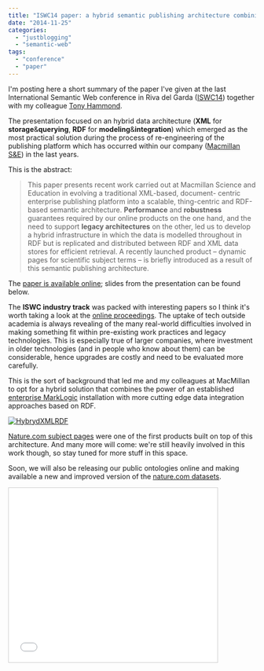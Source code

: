 ```yaml
---
title: "ISWC14 paper: a hybrid semantic publishing architecture combining XML and RDF"
date: "2014-11-25"
categories: 
  - "justblogging"
  - "semantic-web"
tags: 
  - "conference"
  - "paper"
---
```


I'm posting here a short summary of the paper I've given at the last International Semantic Web conference in Riva del Garda ([ISWC14](http://iswc2014.semanticweb.org/)) together with my colleague [Tony Hammond](https://twitter.com/tonyhammond).

The presentation focused on an hybrid data architecture (**XML** for **storage**&**querying**, **RDF** for **modeling**&**integration**) which emerged as the most practical solution during the process of re-engineering of the publishing platform which has occurred within our company ([Macmillan S&E](http://se.macmillan.com/)) in the last years.

This is the abstract:

> This paper presents recent work carried out at Macmillan Science and Education in evolving a traditional XML-based, document- centric enterprise publishing platform into a scalable, thing-centric and RDF-based semantic architecture. **Performance** and **robustness** guarantees required by our online products on the one hand, and the need to support **legacy architectures** on the other, led us to develop a hybrid infrastructure in which the data is modelled throughout in RDF but is replicated and distributed between RDF and XML data stores for efficient retrieval. A recently launched product – dynamic pages for scientific subject terms – is briefly introduced as a result of this semantic publishing architecture.

The [paper is available online](http://www.michelepasin.org/papers/47/); slides from the presentation can be found below.

The **ISWC industry track** was packed with interesting papers so I think it's worth taking a look at the [online proceedings](https://dkm-static.fbk.eu/resources/iswc2014/proceedings/ISWC2014IndustryTrack-Extended%E2%80%93Abstracts.pdf). The uptake of tech outside academia is always revealing of the many real-world difficulties involved in making something fit within pre-existing work practices and legacy technologies. This is especially true of larger companies, where investment in older technologies (and in people who know about them) can be considerable, hence upgrades are costly and need to be evaluated more carefully.

This is the sort of background that led me and my colleagues at MacMillan to opt for a hybrid solution that combines the power of an established [enterprise MarkLogic](http://www.marklogic.com/what-is-marklogic/enterprise-nosql/) installation with more cutting edge data integration approaches based on RDF.

[![HybrydXMLRDF](/media/static/blog_img/hybrydXMLRDF.png)](http://www.michelepasin.org/blog/wp-content/uploads/2014/11/hybrydXMLRDF.png)

[Nature.com subject pages](http://www.nature.com/subjects) were one of the first products built on top of this architecture. And many more will come: we're still heavily involved in this work though, so stay tuned for more stuff in this space.

Soon, we will also be releasing our public ontologies online and making available a new and improved version of the [nature.com datasets](http://www.nature.com/developers/documentation/linked-data-platform/releases/).

<iframe src="//www.slideshare.net/slideshow/embed_code/41989468" width="425" height="355" frameborder="0" marginwidth="0" marginheight="0" scrolling="no" style="border:1px solid #CCC; border-width:1px; margin-bottom:5px; max-width: 100%;" allowfullscreen></iframe>
